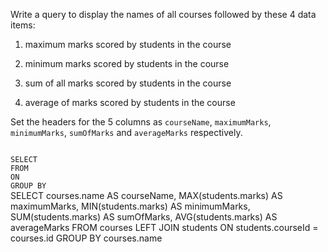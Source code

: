 Write a query to display the names of all courses followed by these 4 data items:

1. maximum marks scored by students in the course

2. minimum marks scored by students in the course

3. sum of all marks scored by students in the course

4. average of marks scored by students in the course

Set the headers for the 5 columns as `courseName`, `maximumMarks`, `minimumMarks`, `sumOfMarks` and `averageMarks` respectively.



<codeblock language="sql" dbName="students2-v3.db" type="exercise" testMode="fixedInput">
<code>
SELECT
FROM
ON
GROUP BY
</code>

<solution>
SELECT   courses.name AS courseName,
         MAX(students.marks) AS maximumMarks,
         MIN(students.marks) AS minimumMarks,
         SUM(students.marks) AS sumOfMarks,
         AVG(students.marks) AS averageMarks
FROM     courses LEFT JOIN students
ON       students.courseId = courses.id
GROUP BY courses.name
</solution>
</codeblock>
